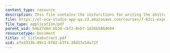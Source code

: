 ```yaml
---
content_type: resource
description: This file contains the insturctions for writing the abstract.
file: https://ol-ocw-studio-app-qa.s3.amazonaws.com/courses/7-02ci-experimental-biology-communications-intensive-spring-2005/efe5933b09c16f02b3f438d37e5da72f_nl_titleabstract.pdf
file_type: application/pdf
parent_uid: b4b27d6d-bb3d-cbf3-8eb7-1d36b5864694
resourcetype: Document
title: nl_titleabstract.pdf
uid: efe5933b-09c1-6f02-b3f4-38d37e5da72f
---
```

